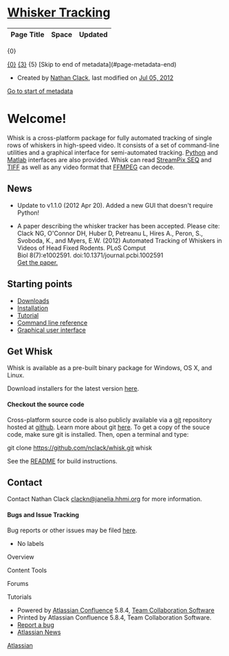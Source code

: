 [Whisker Tracking](https://web.archive.org/web/20160913010927/https://openwiki.janelia.org/wiki/display/MyersLab/Whisker+Tracking)
==================================================================================================================================

<table class="aui"> <thead> <tr class="header"> <th class="search-result-title">Page Title</th> <th class="search-result-space">Space</th> <th class="search-result-date">Updated</th> </tr> </thead> </table> <p class="search-result-count">{0}</p> <tr class="search-result"> <td class="search-result-title"><a href="{1}" class="content-type-{2}"><span>{0}</span></a></td> <td class="search-result-space"><a class="space" href="/wiki/display/{4}/" title="{3}">{3}</a></td> <td class="search-result-date"><span class="date" title="{6}">{5}</span></td> </tr> [Skip to end of metadata](#page-metadata-end)

*   Created by [Nathan Clack](https://web.archive.org/wiki/display/~clackn), last modified on [Jul 05, 2012](https://web.archive.org/web/20160913010927/https://openwiki.janelia.org/wiki/pages/diffpagesbyversion.action?pageId=14123321&selectedPageVersions=21&selectedPageVersions=22 "Jul 05, 2012 17:11")

[Go to start of metadata](#page-metadata-start)

Welcome!
========

Whisk is a cross-platform package for fully automated tracking of single rows of whiskers in high-speed video. It consists of a set of command-line utilities and a graphical interface for semi-automated tracking. [Python](https://web.archive.org/web/20160913010927/http://www.python.org/) and [Matlab](https://web.archive.org/web/20160913010927/http://www.mathworks.com/) interfaces are also provided. Whisk can read [StreamPix SEQ](https://web.archive.org/web/20160913010927/http://www.norpix.com/products/streampix5/streampix5.php) and [TIFF](https://web.archive.org/web/20160913010927/http://www.libtiff.org/document.html) as well as any video format that [FFMPEG](https://web.archive.org/web/20160913010927/http://www.ffmpeg.org/) can decode.

News
----

*   Update to v1.1.0 (2012 Apr 20). Added a new GUI that doesn't require Python!

*   A paper describing the whisker tracker has been accepted. Please cite:  
    Clack NG, O'Connor DH, Huber D, Petreanu L, Hires A., Peron, S., Svoboda, K., and Myers, E.W. (2012) Automated Tracking of Whiskers in Videos of Head Fixed Rodents. PLoS Comput Biol 8(7):e1002591. doi:10.1371/journal.pcbi.1002591  
    [Get the paper.](https://web.archive.org/web/20160913010927/http://www.ploscompbiol.org/article/info:doi/10.1371/journal.pcbi.1002591)

Starting points
---------------

*   [Downloads](https://web.archive.org/web/20160913010927/https://openwiki.janelia.org/wiki/display/MyersLab/Whisker+Tracking+Downloads)
*   [Installation](https://web.archive.org/web/20160913010927/https://openwiki.janelia.org/wiki/display/MyersLab/Whisker+Tracking+Installation)
*   [Tutorial](https://web.archive.org/web/20160913010927/https://openwiki.janelia.org/wiki/display/MyersLab/Whisker+Tracking+Tutorial)
*   [Command line reference](https://web.archive.org/web/20160913010927/https://openwiki.janelia.org/wiki/display/MyersLab/Whisker+Tracking+Command+Line+Reference)
*   [Graphical user interface](https://web.archive.org/web/20160913010927/https://openwiki.janelia.org/wiki/display/MyersLab/Whisker+Tracing+GUI)

Get Whisk
---------

Whisk is available as a pre-built binary package for Windows, OS X, and Linux.

Download installers for the latest version [here](https://web.archive.org/web/20160913010927/https://openwiki.janelia.org/wiki/display/MyersLab/Whisker+Tracking+Downloads).

#### Checkout the source code

Cross-platform source code is also publicly available via a [git](https://web.archive.org/web/20160913010927/http://git-scm.com/) repository hosted at [github](https://web.archive.org/web/20160913010927/https://github.com/nclack/whisk). Learn more about git [here](https://web.archive.org/web/20160913010927/http://gitref.org/). To get a copy of the souce code, make sure git is installed. Then, open a terminal and type:

git clone https://github.com/nclack/whisk.git whisk

See the [README](https://web.archive.org/web/20160913010927/https://github.com/nclack/whisk/blob/master/README.markdown) for build instructions.

Contact
-------

Contact Nathan Clack [clackn@janelia.hhmi.org](https://web.archive.org/web/20160913010927/mailto:clackn@janelia.hhmi.org) for more information.

#### Bugs and Issue Tracking

Bug reports or other issues may be filed [here](https://web.archive.org/web/20160913010927/https://github.com/nclack/whisk/issues).

*   No labels

Overview

Content Tools

Forums

Tutorials

*   Powered by [Atlassian Confluence](https://web.archive.org/web/20160913010927/http://www.atlassian.com/software/confluence) 5.8.4, [Team Collaboration Software](https://web.archive.org/web/20160913010927/http://www.atlassian.com/software/confluence/overview/team-collaboration-software?utm_source=confluence-footer)
*   Printed by Atlassian Confluence 5.8.4, Team Collaboration Software.
*   [Report a bug](https://web.archive.org/web/20160913010927/https://jira.atlassian.com/browse/CONF)
*   [Atlassian News](https://web.archive.org/web/20160913010927/http://www.atlassian.com/about/connected.jsp?s_kwcid=Confluence-stayintouch)

[Atlassian](https://web.archive.org/web/20160913010927/http://www.atlassian.com/)